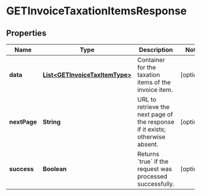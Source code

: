 

# GETInvoiceTaxationItemsResponse


## Properties

| Name | Type | Description | Notes |
|------------ | ------------- | ------------- | -------------|
|**data** | [**List&lt;GETInvoiceTaxItemType&gt;**](GETInvoiceTaxItemType.md) | Container for the taxation items of the invoice item.  |  [optional] |
|**nextPage** | **String** | URL to retrieve the next page of the response if it exists; otherwise absent.  |  [optional] |
|**success** | **Boolean** | Returns &#x60;true&#x60; if the request was processed successfully. |  [optional] |



